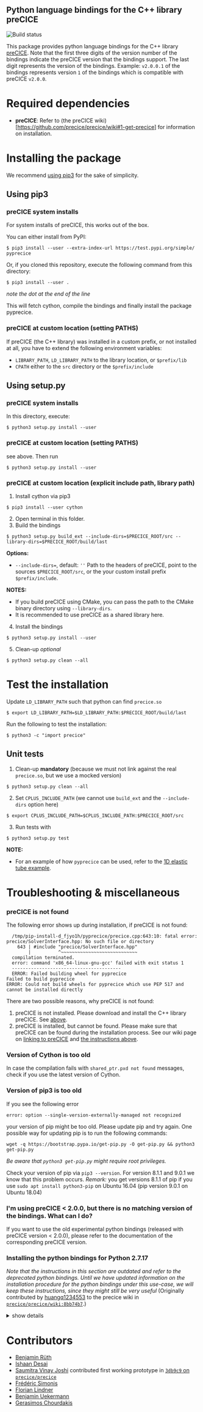 Python language bindings for the C++ library preCICE
----------------------------------------------------

<a style="text-decoration: none" href="https://travis-ci.org/precice/python-bindings" target="_blank">
    <img src="https://travis-ci.org/precice/python-bindings.svg?branch=develop" alt="Build status">
</a>

This package provides python language bindings for the C++ library [preCICE](https://github.com/precice/precice). Note that the first three digits of the version number of the bindings indicate the preCICE version that the bindings support. The last digit represents the version of the bindings. Example: `v2.0.0.1` of the bindings represents version `1` of the bindings which is compatible with preCICE `v2.0.0`.

# Required dependencies

* **preCICE**: Refer to (the preCICE wiki)[https://github.com/precice/precice/wiki#1-get-precice] for information on installation.

# Installing the package

We recommend [using pip3](https://github.com/precice/precice/blob/develop/src/precice/bindings/python/README.md#using-pip3) for the sake of simplicity.

## Using pip3

### preCICE system installs

For system installs of preCICE, this works out of the box.

You can either install from PyPI:

```
$ pip3 install --user --extra-index-url https://test.pypi.org/simple/ pyprecice
```

Or, if you cloned this repository, execute the following command from this directory:

```
$ pip3 install --user .
```
*note the dot at the end of the line*

This will fetch cython, compile the bindings and finally install the package pyprecice.

### preCICE at custom location (setting PATHS)

If preCICE (the C++ library) was installed in a custom prefix, or not installed at all, you have to extend the following environment variables:

- `LIBRARY_PATH`, `LD_LIBRARY_PATH` to the library location, or `$prefix/lib`
- `CPATH` either to the `src` directory or the `$prefix/include`

## Using setup.py

### preCICE system installs

In this directory, execute:
```
$ python3 setup.py install --user
```

### preCICE at custom location (setting PATHS)

see above. Then run
```
$ python3 setup.py install --user
```

### preCICE at custom location (explicit include path, library path)

1. Install cython via pip3
```
$ pip3 install --user cython
```
2. Open terminal in this folder.
3. Build the bindings

```
$ python3 setup.py build_ext --include-dirs=$PRECICE_ROOT/src --library-dirs=$PRECICE_ROOT/build/last
```

**Options:**
- `--include-dirs=`, default: `''` 
  Path to the headers of preCICE, point to the sources `$PRECICE_ROOT/src`, or the your custom install prefix `$prefix/include`.
  
**NOTES:**

- If you build preCICE using CMake, you can pass the path to the CMake binary directory using `--library-dirs`.
- It is recommended to use preCICE as a shared library here.

4. Install the bindings
```
$ python3 setup.py install --user
```

5. Clean-up _optional_
```
$ python3 setup.py clean --all
```

# Test the installation

Update `LD_LIBRARY_PATH` such that python can find `precice.so`
```
$ export LD_LIBRARY_PATH=$LD_LIBRARY_PATH:$PRECICE_ROOT/build/last
```

Run the following to test the installation:
```
$ python3 -c "import precice"
```

## Unit tests

1. Clean-up __mandatory__ (because we must not link against the real `precice.so`, but we use a mocked version)
```
$ python3 setup.py clean --all
```

2. Set `CPLUS_INCLUDE_PATH` (we cannot use `build_ext` and the `--include-dirs` option here)
```
$ export CPLUS_INCLUDE_PATH=$CPLUS_INCLUDE_PATH:$PRECICE_ROOT/src
```

3. Run tests with
```
$ python3 setup.py test
```

**NOTE:**
- For an example of how `pyprecice` can be used, refer to the [1D elastic tube example](https://github.com/precice/precice/wiki/1D-elastic-tube-using-the-Python-API).

# Troubleshooting & miscellaneous

### preCICE is not found

The following error shows up during installation, if preCICE is not found:

```
  /tmp/pip-install-d_fjyo1h/pyprecice/precice.cpp:643:10: fatal error: precice/SolverInterface.hpp: No such file or directory
    643 | #include "precice/SolverInterface.hpp"
        |          ^~~~~~~~~~~~~~~~~~~~~~~~~~~~~
  compilation terminated.
  error: command 'x86_64-linux-gnu-gcc' failed with exit status 1
  ----------------------------------------
  ERROR: Failed building wheel for pyprecice
Failed to build pyprecice
ERROR: Could not build wheels for pyprecice which use PEP 517 and cannot be installed directly
```

There are two possible reasons, why preCICE is not found:

1. preCICE is not installed. Please download and install the C++ library preCICE. See [above](https://github.com/precice/python-bindings/blob/develop/README.md#required-dependencies).
2. preCICE is installed, but cannot be found. Please make sure that preCICE can be found during the installation process. See our wiki page on [linking to preCICE](https://github.com/precice/precice/wiki/Linking-to-preCICE) and [the instructions above](https://github.com/precice/python-bindings/blob/develop/README.md#precice-at-custom-location-setting-paths).

### Version of Cython is too old

In case the compilation fails with `shared_ptr.pxd not found` messages, check if you use the latest version of Cython.

### Version of pip3 is too old

If you see the following error
```
error: option --single-version-externally-managed not recognized
```
your version of pip might be too old. Please update pip and try again. One possible way for updating pip is to run the following commands:
```
wget -q https://bootstrap.pypa.io/get-pip.py -O get-pip.py && python3 get-pip.py
```
*Be aware that `python3 get-pip.py` might require root privileges.*

Check your version of pip via `pip3 --version`. For version 8.1.1 and 9.0.1 we know that this problem occurs. *Remark:* you get versions 8.1.1 of pip if you use `sudo apt install python3-pip` on Ubuntu 16.04 (pip version 9.0.1 on Ubuntu 18.04)

### I'm using preCICE < 2.0.0, but there is no matching version of the bindings. What can I do?

If you want to use the old experimental python bindings (released with preCICE version < 2.0.0), please refer to the documentation of the corresponding preCICE version. 

### Installing the python bindings for Python 2.7.17

*Note that the instructions in this section are outdated and refer to the deprecated python bindings. Until we have updated information on the installation procedure for the python bindings under this use-case, we will keep these instructions, since they might still be very useful* (Originally contributed by [huangq1234553](https://github.com/huangq1234553) to the precice wiki in [`precice/precice/wiki:8bb74b7`](https://github.com/precice/precice/wiki/Dependencies/8bb74b78a7ebc54983f4822af82fb3d638021faa).)

<details><summary>show details</summary>

This guide provides steps to install python bindings for precice-1.6.1 for a conda environment Python 2.7.17 on the CoolMUC. Note that preCICE no longer supports Python 2 after v1.4.0. Hence, some modifications to the python setup code was necessary. Most steps are similar if not identical to the basic guide without petsc or python above. This guide assumes that the Eigen dependencies have already been installed.

Load the prerequisite libraries:
```
module load gcc/7
module unload mpi.intel
module load mpi.intel/2018_gcc
module load cmake/3.12.1
```
At the time of this writing `module load boost/1.68.0` is no longer available. Instead
boost 1.65.1 was installed per the `boost and yaml-cpp` guide above. 

In order to have the right python dependencies, a packaged conda environment was transferred to
SuperMUC. The following dependencies were installed:
- numpy
- mpi4py

With the python environment active, we have to feed the right python file directories to the cmake command.
Note that -DPYTHON_LIBRARY expects a python shared library. You can likely modify the version to fit what is required.
```
mkdir build && cd build
cmake -DBUILD_SHARED_LIBS=ON -DPRECICE_PETScMapping=OFF -DPRECICE_PythonActions=ON -DCMAKE_INSTALL_PREFIX=/path/to/precice -DCMAKE_BUILD_TYPE=Debug .. -DPYTHON_INCLUDE_DIR=$(python -c "from distutils.sysconfig import get_python_inc; print(get_python_inc())")  -DPYTHON_LIBRARY=$(python -c "import distutils.sysconfig as sysconfig; print(sysconfig.get_config_var('LIBDIR')+'/libpython2.7.so')") -DNumPy_INCLUDE_DIR=$(python -c "import numpy; print(numpy.get_include())")
make -j 12
make install
```
After installing, make sure you add the preCICE installation paths to your `.bashrc`, so that other programs can find it:
```
export PRECICE_ROOT="path/to/precice_install"
export PKG_CONFIG_PATH="path/to/precice_install/lib/pkgconfig:${PKG_CONFIG_PATH}"
export CPLUS_INCLUDE_PATH="path/to/precice_install/include:${CPLUS_INCLUDE_PATH}"
export LD_LIBRARY_PATH="path/to/precice_install/lib:${LD_LIBRARY_PATH}"
```
Then, navigate to the python_future bindings script.
```
cd /path/to/precice/src/precice/bindings/python_future
```
Append the following to the head of the file to allow Python2 to run Python3 code. Note that
importing `unicode_literals` from `future` will cause errors in `setuptools` methods as string literals 
in code are interpreted as `unicode` with this import.
```
from __future__ import (absolute_import, division,
                        print_function)
from builtins import (
         bytes, dict, int, list, object, range, str,
         ascii, chr, hex, input, next, oct, open,
         pow, round, super,
         filter, map, zip)
```
Modify `mpicompiler_default = "mpic++"` to `mpicompiler_default = "mpicxx"` in line 100.
Run the setup file using the default Python 2.7.17.
```
python setup.py install --user
```
</details>

# Contributors

* [Benjamin Rüth](https://github.com/BenjaminRueth)
* [Ishaan Desai](https://github.com/IshaanDesai)
* [Saumitra Vinay Joshi](https://github.com/saumiJ) contributed first working prototype in [`3db9c9` on `precice/precice`](https://github.com/precice/precice/commit/3db9c95e527db1e1cacb2fd116a5ce13ee877513)
* [Frédéric Simonis](https://github.com/fsimonis)
* [Florian Lindner](https://github.com/floli)
* [Benjamin Uekermann](https://github.com/uekerman)
* [Gerasimos Chourdakis](https://github.com/MakisH)
